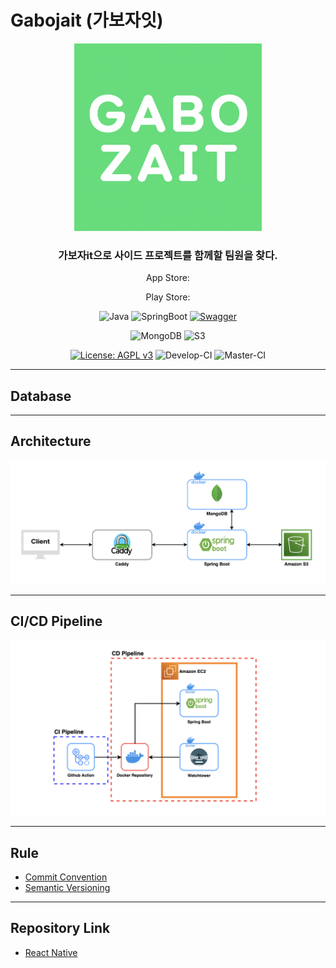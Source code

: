 # Gabojait (가보자잇)

<div align="center">

<img src="docs/img/gabojait-logo.png" alt="gabojait-logo.png" width=300 height=300>

### 가보자it으로 사이드 프로젝트를 함께할 팀원을 찾다.

App Store:

Play Store:

![Java](https://img.shields.io/badge/Java-11.0.11-6db33f?logo=Java&style=flat)
![SpringBoot](https://img.shields.io/badge/SpringBoot-2.6.6-6db33f?logo=Spring-Boot&style=flat)
[![Swagger](https://img.shields.io/badge/Swagger-gabojait-6db33f?logo=Swagger&style=flat)](https://gabojait-dev.nogamsung.com/swagger-ui/index.html)

![MongoDB](https://img.shields.io/badge/Mongodb-5.0.10-003545?logo=mongodb&style=flat)
![S3](https://img.shields.io/badge/S3--003545?logo=Amazon-S3&style=flat)

[![License: AGPL v3](https://img.shields.io/badge/License-AGPL_v3-blue.svg)](LICENSE)
![Develop-CI](https://img.shields.io/github/workflow/status/gabojait/gabojait-spring/Develop%20-%20CI?&logo=GitHub-Actions&label=alpha-ci&style=flat)
![Master-CI](https://img.shields.io/github/workflow/status/gabojait/gabojait-spring/Master%20-%20CI?&logo=GitHub-Actions&label=release-ci&style=flat)

</div>

---

## Database 

---

## Architecture

![Architecture Diagram](docs/img/architecture-diagram.png)

---

## CI/CD Pipeline

![CI/CD Pipeline Diagram](docs/img/cicd-pipeline-diagram.png)

---

## Rule
- [Commit Convention](https://doublesprogramming.tistory.com/256)
- [Semantic Versioning](https://semver.org/lang/ko/)

---

## Repository Link
- [React Native](https://github.com/gabojait/gabojait-react-native)
